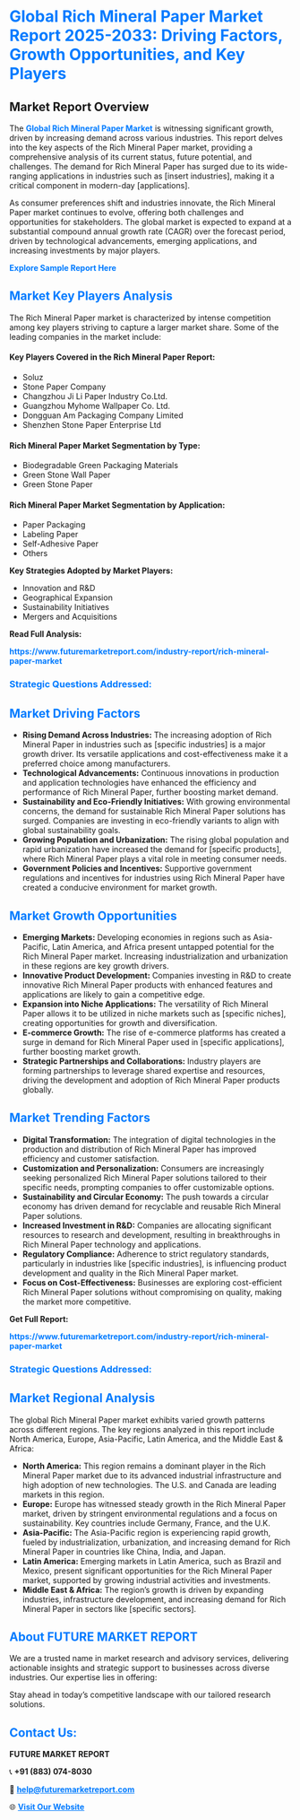 <h1 style="color: #007BFF;">Global Rich Mineral Paper Market Report 2025-2033: Driving Factors, Growth Opportunities, and Key Players</h1>

<section id="overview">
<h2>Market Report Overview</h2>
<p>The <a href="https://www.futuremarketreport.com/industry-report/rich-mineral-paper-market" style="color: #007BFF; text-decoration: none;"><strong>Global Rich Mineral Paper Market</strong></a> is witnessing significant growth, driven by increasing demand across various industries. This report delves into the key aspects of the Rich Mineral Paper market, providing a comprehensive analysis of its current status, future potential, and challenges. The demand for Rich Mineral Paper has surged due to its wide-ranging applications in industries such as [insert industries], making it a critical component in modern-day [applications].</p>
<p>As consumer preferences shift and industries innovate, the Rich Mineral Paper market continues to evolve, offering both challenges and opportunities for stakeholders. The global market is expected to expand at a substantial compound annual growth rate (CAGR) over the forecast period, driven by technological advancements, emerging applications, and increasing investments by major players.</p>
</section>

<section id="overview">
<p><a href="https://www.futuremarketreport.com/request-sample/reportId=29720" style="color: #007BFF; text-decoration: none;"><strong>Explore Sample Report Here</strong></a></p>
</section>

<section id="key-players">
<h2 style="color: #007BFF;">Market Key Players Analysis</h2>
<p>The Rich Mineral Paper market is characterized by intense competition among key players striving to capture a larger market share. Some of the leading companies in the market include:</p>
<h4>Key Players Covered in the Rich Mineral Paper Report:</h4>
<ul><li>Soluz</li><li>Stone Paper Company</li><li>Changzhou Ji Li Paper Industry Co.Ltd.</li><li>Guangzhou Myhome Wallpaper Co. Ltd.</li><li>Dongguan Am Packaging Company Limited</li><li>Shenzhen Stone Paper Enterprise Ltd</li></ul>
<h4>Rich Mineral Paper Market Segmentation by Type:</h4>
<ul><li>Biodegradable Green Packaging Materials</li><li>Green Stone Wall Paper</li><li>Green Stone Paper</li></ul>

<h4>Rich Mineral Paper Market Segmentation by Application:</h4>
<ul><li>Paper Packaging</li><li>Labeling Paper</li><li>Self-Adhesive Paper</li><li>Others</li></ul>
<p><strong>Key Strategies Adopted by Market Players:</strong></p>
<ul>
<li>Innovation and R&D</li>
<li>Geographical Expansion</li>
<li>Sustainability Initiatives</li>
<li>Mergers and Acquisitions</li>
</ul>
</section>

<section>
<p><strong>Read Full Analysis: </strong></p><a href="https://www.futuremarketreport.com/industry-report/rich-mineral-paper-market" style="color: #007BFF; text-decoration: none;"><strong>https://www.futuremarketreport.com/industry-report/rich-mineral-paper-market</strong></a>
<h3 style="color: #007BFF;">Strategic Questions Addressed:</h3>
</section>

<section id="driving-factors">
<h2 style="color: #007BFF;">Market Driving Factors</h2>
<ul>
<li><strong>Rising Demand Across Industries:</strong> The increasing adoption of Rich Mineral Paper in industries such as [specific industries] is a major growth driver. Its versatile applications and cost-effectiveness make it a preferred choice among manufacturers.</li>
<li><strong>Technological Advancements:</strong> Continuous innovations in production and application technologies have enhanced the efficiency and performance of Rich Mineral Paper, further boosting market demand.</li>
<li><strong>Sustainability and Eco-Friendly Initiatives:</strong> With growing environmental concerns, the demand for sustainable Rich Mineral Paper solutions has surged. Companies are investing in eco-friendly variants to align with global sustainability goals.</li>
<li><strong>Growing Population and Urbanization:</strong> The rising global population and rapid urbanization have increased the demand for [specific products], where Rich Mineral Paper plays a vital role in meeting consumer needs.</li>
<li><strong>Government Policies and Incentives:</strong> Supportive government regulations and incentives for industries using Rich Mineral Paper have created a conducive environment for market growth.</li>
</ul>
</section>

<section id="growth-opportunities">
<h2 style="color: #007BFF;">Market Growth Opportunities</h2>
<ul>
<li><strong>Emerging Markets:</strong> Developing economies in regions such as Asia-Pacific, Latin America, and Africa present untapped potential for the Rich Mineral Paper market. Increasing industrialization and urbanization in these regions are key growth drivers.</li>
<li><strong>Innovative Product Development:</strong> Companies investing in R&D to create innovative Rich Mineral Paper products with enhanced features and applications are likely to gain a competitive edge.</li>
<li><strong>Expansion into Niche Applications:</strong> The versatility of Rich Mineral Paper allows it to be utilized in niche markets such as [specific niches], creating opportunities for growth and diversification.</li>
<li><strong>E-commerce Growth:</strong> The rise of e-commerce platforms has created a surge in demand for Rich Mineral Paper used in [specific applications], further boosting market growth.</li>
<li><strong>Strategic Partnerships and Collaborations:</strong> Industry players are forming partnerships to leverage shared expertise and resources, driving the development and adoption of Rich Mineral Paper products globally.</li>
</ul>
</section>

<section id="trending-factors">
<h2 style="color: #007BFF;">Market Trending Factors</h2>
<ul>
<li><strong>Digital Transformation:</strong> The integration of digital technologies in the production and distribution of Rich Mineral Paper has improved efficiency and customer satisfaction.</li>
<li><strong>Customization and Personalization:</strong> Consumers are increasingly seeking personalized Rich Mineral Paper solutions tailored to their specific needs, prompting companies to offer customizable options.</li>
<li><strong>Sustainability and Circular Economy:</strong> The push towards a circular economy has driven demand for recyclable and reusable Rich Mineral Paper solutions.</li>
<li><strong>Increased Investment in R&D:</strong> Companies are allocating significant resources to research and development, resulting in breakthroughs in Rich Mineral Paper technology and applications.</li>
<li><strong>Regulatory Compliance:</strong> Adherence to strict regulatory standards, particularly in industries like [specific industries], is influencing product development and quality in the Rich Mineral Paper market.</li>
<li><strong>Focus on Cost-Effectiveness:</strong> Businesses are exploring cost-efficient Rich Mineral Paper solutions without compromising on quality, making the market more competitive.</li>
</ul>
</section>

<section>
<p><strong>Get Full Report: </strong></p><a href="https://www.futuremarketreport.com/industry-report/rich-mineral-paper-market" style="color: #007BFF; text-decoration: none;"><strong>https://www.futuremarketreport.com/industry-report/rich-mineral-paper-market</strong></a>
<h3 style="color: #007BFF;">Strategic Questions Addressed:</h3>
</section>


<section id="regional-analysis">
<h2 style="color: #007BFF;">Market Regional Analysis</h2>
<p>The global Rich Mineral Paper market exhibits varied growth patterns across different regions. The key regions analyzed in this report include North America, Europe, Asia-Pacific, Latin America, and the Middle East & Africa:</p>
<ul>
<li><strong>North America:</strong> This region remains a dominant player in the Rich Mineral Paper market due to its advanced industrial infrastructure and high adoption of new technologies. The U.S. and Canada are leading markets in this region.</li>
<li><strong>Europe:</strong> Europe has witnessed steady growth in the Rich Mineral Paper market, driven by stringent environmental regulations and a focus on sustainability. Key countries include Germany, France, and the U.K.</li>
<li><strong>Asia-Pacific:</strong> The Asia-Pacific region is experiencing rapid growth, fueled by industrialization, urbanization, and increasing demand for Rich Mineral Paper in countries like China, India, and Japan.</li>
<li><strong>Latin America:</strong> Emerging markets in Latin America, such as Brazil and Mexico, present significant opportunities for the Rich Mineral Paper market, supported by growing industrial activities and investments.</li>
<li><strong>Middle East & Africa:</strong> The region’s growth is driven by expanding industries, infrastructure development, and increasing demand for Rich Mineral Paper in sectors like [specific sectors].</li>
</ul>
</section>

<footer>
<h2 style="color: #007BFF;">About FUTURE MARKET REPORT</h2>
<p>We are a trusted name in market research and advisory services, delivering actionable insights and strategic support to businesses across diverse industries. Our expertise lies in offering:</p>

<p>Stay ahead in today’s competitive landscape with our tailored research solutions.</p>

<h2 style="color: #007BFF;">Contact Us:</h2>
<p><strong>FUTURE MARKET REPORT</strong></p>
<p>📞 <strong>+91 (883) 074-8030</strong></p>
<p>📧 <strong><a href="mailto:help@futuremarketreport.com" style="color: #007BFF;">help@futuremarketreport.com</a></strong></p>
<p>🌐 <strong><a href="https://www.futuremarketreport.com/" style="color: #007BFF;">Visit Our Website</a></strong></p>
</footer>